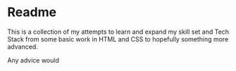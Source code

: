 # Readme

This is a collection of my attempts to learn and expand my skill set and Tech Stack from some basic work in HTML and CSS to hopefully something more advanced.

Any advice would
